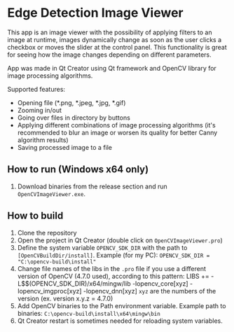 # Edge Detection Image Viewer

This app is an image viewer with the possibility of applying filters to an image at runtime, images dynamically change as soon as the user clicks a checkbox or moves the slider at the control panel. This functionality is great for seeing how the image changes depending on different parameters.

App was made in Qt Creator using Qt framework and OpenCV library for image processing algorithms.

Supported features:

- Opening file (*.png, *.jpeg, *.jpg, *.gif)
- Zooming in/out
- Going over files in directory by buttons
- Applying different combinations of image processing algorithms (it's recommended to blur an image or worsen its quality for better Canny algorithm results)
- Saving processed image to a file

## How to run (Windows x64 only)

1. Download binaries from the release section and run `OpenCVImageViewer.exe`.

## How to build

1. Clone the repository
2. Open the project in Qt Creator (double click on `OpenCVImageViewer.pro`)
3. Define the system variable `OPENCV_SDK_DIR` with the path to `[OpenCVBuildDir/install]`. Example (for my PC): `OPENCV_SDK_DIR = "C:\opencv-build\install"`
4. Change file names of the libs in the `.pro` file if you use a different version of OpenCV (4.7.0 used), according to this pattern:
LIBS += -L$$(OPENCV_SDK_DIR)/x64/mingw/lib
-lopencv_core[xyz]
-lopencv_imgproc[xyz]
-lopencv_dnn[xyz]
`xyz` are the numbers of the version (ex. version x.y.z = 4.7.0)
5. Add OpenCV binaries to the Path environment variable. Example path to binaries: `C:\opencv-build\install\x64\mingw\bin`
6. Qt Creator restart is sometimes needed for reloading system variables.
